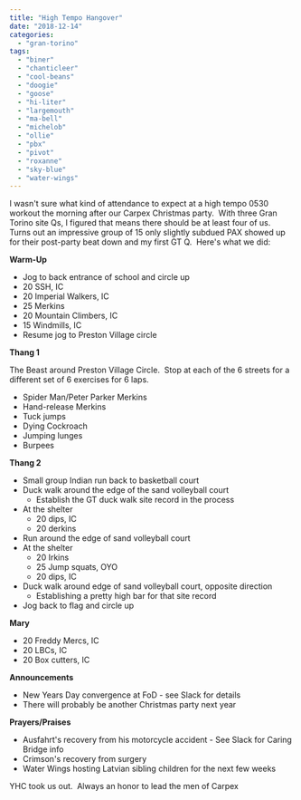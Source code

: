 ```yaml
---
title: "High Tempo Hangover"
date: "2018-12-14"
categories: 
  - "gran-torino"
tags: 
  - "biner"
  - "chanticleer"
  - "cool-beans"
  - "doogie"
  - "goose"
  - "hi-liter"
  - "largemouth"
  - "ma-bell"
  - "michelob"
  - "ollie"
  - "pbx"
  - "pivot"
  - "roxanne"
  - "sky-blue"
  - "water-wings"
---
```


I wasn't sure what kind of attendance to expect at a high tempo 0530 workout the morning after our Carpex Christmas party.  With three Gran Torino site Qs, I figured that means there should be at least four of us.  Turns out an impressive group of 15 only slightly subdued PAX showed up for their post-party beat down and my first GT Q.  Here's what we did:

**Warm-Up**

- Jog to back entrance of school and circle up
- 20 SSH, IC
- 20 Imperial Walkers, IC
- 25 Merkins
- 20 Mountain Climbers, IC
- 15 Windmills, IC
- Resume jog to Preston Village circle

**Thang 1**

The Beast around Preston Village Circle.  Stop at each of the 6 streets for a different set of 6 exercises for 6 laps.

- Spider Man/Peter Parker Merkins
- Hand-release Merkins
- Tuck jumps
- Dying Cockroach
- Jumping lunges
- Burpees

**Thang 2**

- Small group Indian run back to basketball court
- Duck walk around the edge of the sand volleyball court
    - Establish the GT duck walk site record in the process
- At the shelter
    - 20 dips, IC
    - 20 derkins
- Run around the edge of sand volleyball court
- At the shelter
    - 20 Irkins
    - 25 Jump squats, OYO
    - 20 dips, IC
- Duck walk around edge of sand volleyball court, opposite direction
    - Establishing a pretty high bar for that site record
- Jog back to flag and circle up

**Mary**

- 20 Freddy Mercs, IC
- 20 LBCs, IC
- 20 Box cutters, IC

**Announcements**

- New Years Day convergence at FoD - see Slack for details
- There will probably be another Christmas party next year

**Prayers/Praises**

- Ausfahrt's recovery from his motorcycle accident - See Slack for Caring Bridge info
- Crimson's recovery from surgery
- Water Wings hosting Latvian sibling children for the next few weeks

YHC took us out.  Always an honor to lead the men of Carpex
